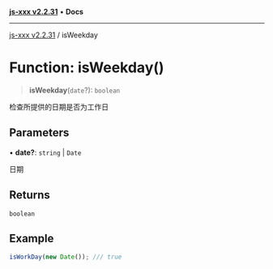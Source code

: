 [**js-xxx v2.2.31**](../README.md) • **Docs**

***

[js-xxx v2.2.31](../README.md) / isWeekday

# Function: isWeekday()

> **isWeekday**(`date`?): `boolean`

检查所提供的日期是否为工作日

## Parameters

• **date?**: `string` \| `Date`

日期

## Returns

`boolean`

## Example

```ts
isWorkDay(new Date()); /// true
```
